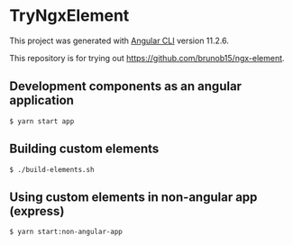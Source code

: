 # TryNgxElement

This project was generated with [Angular CLI](https://github.com/angular/angular-cli) version 11.2.6.

This repository is for trying out https://github.com/brunob15/ngx-element.

## Development components as an angular application

```
$ yarn start app
```

## Building custom elements

```
$ ./build-elements.sh
```

## Using custom elements in non-angular app (express)

```
$ yarn start:non-angular-app
```
